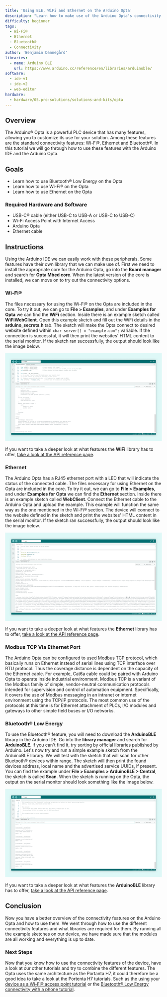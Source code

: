 ```yaml
---
title: 'Using BLE, WiFi and Ethernet on the Arduino Opta'
description: "Learn how to make use of the Arduino Opta's connectivity features"
difficulty: beginner
tags:
  - Wi-Fi®
  - Ethernet
  - Bluetooth®
  - Connectivity
author: 'Benjamin Dannegård'
libraries:
  - name: Arduino BLE
    url: https://www.arduino.cc/reference/en/libraries/arduinoble/
software:
  - ide-v1
  - ide-v2
  - web-editor
hardware:
  - hardware/05.pro-solutions/solutions-and-kits/opta
---
```


## Overview

The Arduino® Opta is a powerful PLC device that has many features, allowing you to customize its use for your solution. Among these features are the standard connectivity features: Wi-Fi®, Ethernet and Bluetooth®. In this tutorial we will go through how to use these features with the Arduino IDE and the Arduino Opta.

## Goals

- Learn how to use Bluetooth® Low Energy on the Opta
- Learn how to use Wi-Fi® on the Opta
- Learn how to use Ethernet on the Opta

### Required Hardware and Software

- USB-C® cable (either USB-C to USB-A or USB-C to USB-C)
- Wi-Fi Access Point with Internet Access
- Arduino Opta
- Ethernet cable

## Instructions

Using the Arduino IDE we can easily work with these peripherals. Some features have their own library that we can make use of. First we need to install the appropriate core for the Arduino Opta, go into the **Board manager** and search for **Opta Mbed core**. When the latest version of the core is installed, we can move on to try out the connectivity options.

### Wi-Fi®

The files necessary for using the Wi-Fi® on the Opta are included in the core. To try it out, we can go to **File > Examples**, and under **Examples for Opta** we can find the **WiFi** section. Inside there is an example sketch called **WiFiWebClient**. Open this example sketch and fill out the WiFi details in the **arduino_secrets.h** tab. The sketch will make the Opta connect to desired website defined within `char server[] = "example.com";` variable. If the connection is successful, it will then print the websites' HTML content to the serial monitor. If the sketch ran successfully, the output should look like the image below.

![Running WiFi sketch on the Opta in the Arduino IDE](assets/opta-wifi.png)

If you want to take a deeper look at what features the **WiFi** library has to offer, [take a look at the API reference page](https://www.arduino.cc/reference/en/libraries/wifi/).

### Ethernet

The Arduino Opta has a RJ45 ethernet port with a LED that will indicate the status of the connected cable. The files necessary for using Ethernet on the Opta are included in the core. To try it out, we can go to **File > Examples**, and under **Examples for Opta** we can find the **Ethernet** section. Inside there is an example sketch called **WebClient**. Connect the Ethernet cable to the Arduino Opta and upload the example. This example will function the same way as the one mentioned in the Wi-Fi® section. The device will connect to the website defined in the sketch and print the websites' HTML content in the serial monitor. If the sketch ran successfully, the output should look like the image below.

![Running the Ethernet sketch on the Opta in the Arduino IDE](assets/opta-ethernet.png)

If you want to take a deeper look at what features the **Ethernet** library has to offer, [take a look at the API reference page](https://www.arduino.cc/reference/en/libraries/ethernet/).

### Modbus TCP Via Ethernet Port

The Arduino Opta can be configured to used Modbus TCP protocol, which basically runs on Ethernet instead of serial lines using TCP interface over RTU protocol. Thus the coverage distance is dependent on the capacity of the Ethernet cable. For example, Cat6a cable could be paired with Arduino Opta to operate inside industrial environment. Modbus TCP is a variant of the Modbus family of simple, vendor-neutral communication protocols intended for supervision and control of automation equipment. Specifically, it covers the use of Modbus messaging in an intranet or internet environment using the TCP/IP protocols. The most common use of the protocols at this time is for Ethernet attachment of PLCs, I/O modules and gateways to other simple field buses or I/O networks.

### Bluetooth® Low Energy

To use the Bluetooth® feature, you will need to download the **ArduinoBLE** library in the Arduino IDE. Go into the **library manager** and search for **ArduinoBLE**. if you can't find it, try sorting by official libraries published by Arduino. Let's now try and run a simple example sketch from the ArduinoBLE library. We will test with the sketch that will scan for other Bluetooth® devices within range. The sketch will then print the found devices address, local name and the advertised service UUIDs, if present. You can find the example under **File > Examples > ArduinoBLE > Central**, the sketch is called **Scan**. When the sketch is running on the Opta, the output on the serial monitor should look something like the image below.

![Bluetooth® sketch running on the Opta](assets/opta-ble.png)

If you want to take a deeper look at what features the **ArduinoBLE** library has to offer, [take a look at the API reference page](https://www.arduino.cc/reference/en/libraries/arduinoble/).

## Conclusion

Now you have a better overview of the connectivity features on the Arduino Opta and how to use them. We went through how to use the different connectivity features and what libraries are required for them. By running all the example sketches on our device, we have made sure that the modules are all working and everything is up to date.

### Next Steps

Now that you know how to use the connectivity features of the device, have a look at our other tutorials and try to combine the different features. The Opta uses the same architecture as the Portanta H7, it could therefore be a good idea to take a look at the Portenta H7 tutorials. Such as the using your [device as a Wi-Fi® access point tutorial](https://docs.arduino.cc/tutorials/portenta-h7/wifi-access-point) or the [Bluetooth® Low Energy connectivity with a phone tutorial](https://docs.arduino.cc/tutorials/portenta-h7/ble-connectivity).
